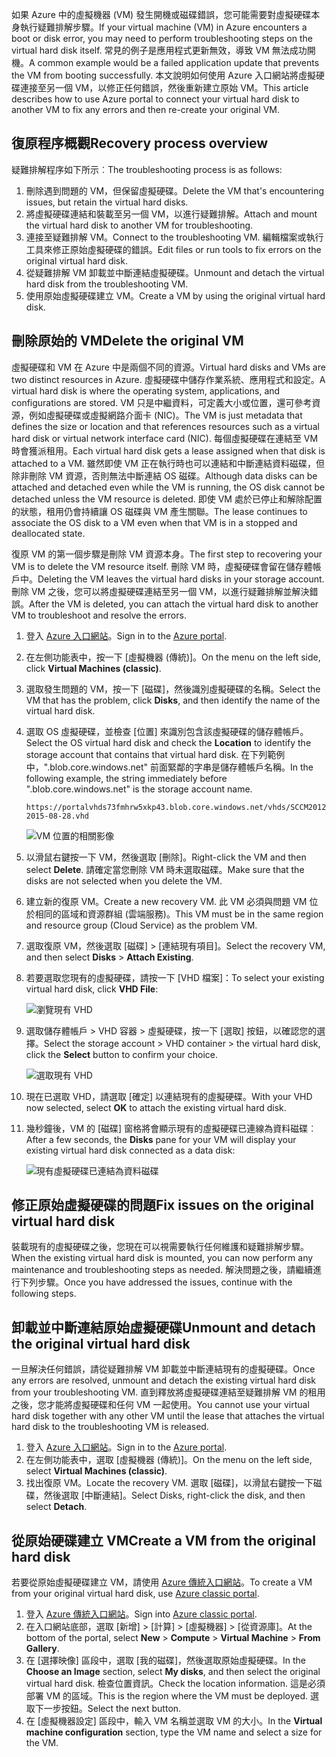 <span data-ttu-id="f8a2a-101">如果 Azure 中的虛擬機器 (VM) 發生開機或磁碟錯誤，您可能需要對虛擬硬碟本身執行疑難排解步驟。</span><span class="sxs-lookup"><span data-stu-id="f8a2a-101">If your virtual machine (VM) in Azure encounters a boot or disk error, you may need to perform troubleshooting steps on the virtual hard disk itself.</span></span> <span data-ttu-id="f8a2a-102">常見的例子是應用程式更新無效，導致 VM 無法成功開機。</span><span class="sxs-lookup"><span data-stu-id="f8a2a-102">A common example would be a failed application update that prevents the VM from booting successfully.</span></span> <span data-ttu-id="f8a2a-103">本文說明如何使用 Azure 入口網站將虛擬硬碟連接至另一個 VM，以修正任何錯誤，然後重新建立原始 VM。</span><span class="sxs-lookup"><span data-stu-id="f8a2a-103">This article describes how to use Azure portal to connect your virtual hard disk to another VM to fix any errors and then re-create your original VM.</span></span>

## <a name="recovery-process-overview"></a><span data-ttu-id="f8a2a-104">復原程序概觀</span><span class="sxs-lookup"><span data-stu-id="f8a2a-104">Recovery process overview</span></span>
<span data-ttu-id="f8a2a-105">疑難排解程序如下所示︰</span><span class="sxs-lookup"><span data-stu-id="f8a2a-105">The troubleshooting process is as follows:</span></span>

1. <span data-ttu-id="f8a2a-106">刪除遇到問題的 VM，但保留虛擬硬碟。</span><span class="sxs-lookup"><span data-stu-id="f8a2a-106">Delete the VM that's encountering issues, but retain the virtual hard disks.</span></span>
2. <span data-ttu-id="f8a2a-107">將虛擬硬碟連結和裝載至另一個 VM，以進行疑難排解。</span><span class="sxs-lookup"><span data-stu-id="f8a2a-107">Attach and mount the virtual hard disk to another VM for troubleshooting.</span></span>
3. <span data-ttu-id="f8a2a-108">連接至疑難排解 VM。</span><span class="sxs-lookup"><span data-stu-id="f8a2a-108">Connect to the troubleshooting VM.</span></span> <span data-ttu-id="f8a2a-109">編輯檔案或執行工具來修正原始虛擬硬碟的錯誤。</span><span class="sxs-lookup"><span data-stu-id="f8a2a-109">Edit files or run tools to fix errors on the original virtual hard disk.</span></span>
4. <span data-ttu-id="f8a2a-110">從疑難排解 VM 卸載並中斷連結虛擬硬碟。</span><span class="sxs-lookup"><span data-stu-id="f8a2a-110">Unmount and detach the virtual hard disk from the troubleshooting VM.</span></span>
5. <span data-ttu-id="f8a2a-111">使用原始虛擬硬碟建立 VM。</span><span class="sxs-lookup"><span data-stu-id="f8a2a-111">Create a VM by using the original virtual hard disk.</span></span>

## <a name="delete-the-original-vm"></a><span data-ttu-id="f8a2a-112">刪除原始的 VM</span><span class="sxs-lookup"><span data-stu-id="f8a2a-112">Delete the original VM</span></span>
<span data-ttu-id="f8a2a-113">虛擬硬碟和 VM 在 Azure 中是兩個不同的資源。</span><span class="sxs-lookup"><span data-stu-id="f8a2a-113">Virtual hard disks and VMs are two distinct resources in Azure.</span></span> <span data-ttu-id="f8a2a-114">虛擬硬碟中儲存作業系統、應用程式和設定。</span><span class="sxs-lookup"><span data-stu-id="f8a2a-114">A virtual hard disk is where the operating system, applications, and configurations are stored.</span></span> <span data-ttu-id="f8a2a-115">VM 只是中繼資料，可定義大小或位置，還可參考資源，例如虛擬硬碟或虛擬網路介面卡 (NIC)。</span><span class="sxs-lookup"><span data-stu-id="f8a2a-115">The VM is just metadata that defines the size or location and that references resources such as a virtual hard disk or virtual network interface card (NIC).</span></span> <span data-ttu-id="f8a2a-116">每個虛擬硬碟在連結至 VM 時會獲派租用。</span><span class="sxs-lookup"><span data-stu-id="f8a2a-116">Each virtual hard disk gets a lease assigned when that disk is attached to a VM.</span></span> <span data-ttu-id="f8a2a-117">雖然即使 VM 正在執行時也可以連結和中斷連結資料磁碟，但除非刪除 VM 資源，否則無法中斷連結 OS 磁碟。</span><span class="sxs-lookup"><span data-stu-id="f8a2a-117">Although data disks can be attached and detached even while the VM is running, the OS disk cannot be detached unless the VM resource is deleted.</span></span> <span data-ttu-id="f8a2a-118">即使 VM 處於已停止和解除配置的狀態，租用仍會持續讓 OS 磁碟與 VM 產生關聯。</span><span class="sxs-lookup"><span data-stu-id="f8a2a-118">The lease continues to associate the OS disk to a VM even when that VM is in a stopped and deallocated state.</span></span>

<span data-ttu-id="f8a2a-119">復原 VM 的第一個步驟是刪除 VM 資源本身。</span><span class="sxs-lookup"><span data-stu-id="f8a2a-119">The first step to recovering your VM is to delete the VM resource itself.</span></span> <span data-ttu-id="f8a2a-120">刪除 VM 時，虛擬硬碟會留在儲存體帳戶中。</span><span class="sxs-lookup"><span data-stu-id="f8a2a-120">Deleting the VM leaves the virtual hard disks in your storage account.</span></span> <span data-ttu-id="f8a2a-121">刪除 VM 之後，您可以將虛擬硬碟連結至另一個 VM，以進行疑難排解並解決錯誤。</span><span class="sxs-lookup"><span data-stu-id="f8a2a-121">After the VM is deleted, you can attach the virtual hard disk to another VM to troubleshoot and resolve the errors.</span></span> 

1. <span data-ttu-id="f8a2a-122">登入 [Azure 入口網站](https://portal.azure.com)。</span><span class="sxs-lookup"><span data-stu-id="f8a2a-122">Sign in to the [Azure portal](https://portal.azure.com).</span></span> 
2. <span data-ttu-id="f8a2a-123">在左側功能表中，按一下 [虛擬機器 (傳統)]。</span><span class="sxs-lookup"><span data-stu-id="f8a2a-123">On the menu on the left side, click **Virtual Machines (classic)**.</span></span>
3. <span data-ttu-id="f8a2a-124">選取發生問題的 VM，按一下 [磁碟]，然後識別虛擬硬碟的名稱。</span><span class="sxs-lookup"><span data-stu-id="f8a2a-124">Select the VM that has the problem, click **Disks**, and then identify the name of the virtual hard disk.</span></span> 
4. <span data-ttu-id="f8a2a-125">選取 OS 虛擬硬碟，並檢查 [位置] 來識別包含該虛擬硬碟的儲存體帳戶。</span><span class="sxs-lookup"><span data-stu-id="f8a2a-125">Select the OS virtual hard disk and check the **Location** to identify the storage account that contains that virtual hard disk.</span></span> <span data-ttu-id="f8a2a-126">在下列範例中，".blob.core.windows.net" 前面緊鄰的字串是儲存體帳戶名稱。</span><span class="sxs-lookup"><span data-stu-id="f8a2a-126">In the following example, the string immediately before ".blob.core.windows.net" is the storage account name.</span></span>

    ```
    https://portalvhds73fmhrw5xkp43.blob.core.windows.net/vhds/SCCM2012-2015-08-28.vhd
    ```

    ![VM 位置的相關影像](./media/virtual-machines-classic-recovery-disks-portal/vm-location.png)

5. <span data-ttu-id="f8a2a-128">以滑鼠右鍵按一下 VM，然後選取 [刪除]。</span><span class="sxs-lookup"><span data-stu-id="f8a2a-128">Right-click the VM and then select **Delete**.</span></span> <span data-ttu-id="f8a2a-129">請確定當您刪除 VM 時未選取磁碟。</span><span class="sxs-lookup"><span data-stu-id="f8a2a-129">Make sure that the disks are not selected when you delete the VM.</span></span>
6. <span data-ttu-id="f8a2a-130">建立新的復原 VM。</span><span class="sxs-lookup"><span data-stu-id="f8a2a-130">Create a new recovery VM.</span></span> <span data-ttu-id="f8a2a-131">此 VM 必須與問題 VM 位於相同的區域和資源群組 (雲端服務)。</span><span class="sxs-lookup"><span data-stu-id="f8a2a-131">This VM must be in the same region and resource group (Cloud Service) as the problem VM.</span></span>
7. <span data-ttu-id="f8a2a-132">選取復原 VM，然後選取 [磁碟] > [連結現有項目]。</span><span class="sxs-lookup"><span data-stu-id="f8a2a-132">Select the recovery VM, and then select **Disks** > **Attach Existing**.</span></span>
8. <span data-ttu-id="f8a2a-133">若要選取您現有的虛擬硬碟，請按一下 [VHD 檔案]：</span><span class="sxs-lookup"><span data-stu-id="f8a2a-133">To select your existing virtual hard disk, click **VHD File**:</span></span>

    ![瀏覽現有 VHD](./media/virtual-machines-classic-recovery-disks-portal/select-vhd-location.png)

9. <span data-ttu-id="f8a2a-135">選取儲存體帳戶 > VHD 容器 > 虛擬硬碟，按一下 [選取] 按鈕，以確認您的選擇。</span><span class="sxs-lookup"><span data-stu-id="f8a2a-135">Select the storage account > VHD container > the virtual hard disk, click the **Select** button to confirm your choice.</span></span>

    ![選取現有 VHD](./media/virtual-machines-classic-recovery-disks-portal/select-vhd.png)

10. <span data-ttu-id="f8a2a-137">現在已選取 VHD，請選取 [確定] 以連結現有的虛擬硬碟。</span><span class="sxs-lookup"><span data-stu-id="f8a2a-137">With your VHD now selected, select **OK** to attach the existing virtual hard disk.</span></span>
11. <span data-ttu-id="f8a2a-138">幾秒鐘後，VM 的 [磁碟] 窗格將會顯示現有的虛擬硬碟已連線為資料磁碟︰</span><span class="sxs-lookup"><span data-stu-id="f8a2a-138">After a few seconds, the **Disks** pane for your VM will display your existing virtual hard disk connected as a data disk:</span></span>

    ![現有虛擬硬碟已連結為資料磁碟](./media/virtual-machines-classic-recovery-disks-portal/attached-disk.png)

## <a name="fix-issues-on-the-original-virtual-hard-disk"></a><span data-ttu-id="f8a2a-140">修正原始虛擬硬碟的問題</span><span class="sxs-lookup"><span data-stu-id="f8a2a-140">Fix issues on the original virtual hard disk</span></span>
<span data-ttu-id="f8a2a-141">裝載現有的虛擬硬碟之後，您現在可以視需要執行任何維護和疑難排解步驟。</span><span class="sxs-lookup"><span data-stu-id="f8a2a-141">When the existing virtual hard disk is mounted, you can now perform any maintenance and troubleshooting steps as needed.</span></span> <span data-ttu-id="f8a2a-142">解決問題之後，請繼續進行下列步驟。</span><span class="sxs-lookup"><span data-stu-id="f8a2a-142">Once you have addressed the issues, continue with the following steps.</span></span>

## <a name="unmount-and-detach-the-original-virtual-hard-disk"></a><span data-ttu-id="f8a2a-143">卸載並中斷連結原始虛擬硬碟</span><span class="sxs-lookup"><span data-stu-id="f8a2a-143">Unmount and detach the original virtual hard disk</span></span>
<span data-ttu-id="f8a2a-144">一旦解決任何錯誤，請從疑難排解 VM 卸載並中斷連結現有的虛擬硬碟。</span><span class="sxs-lookup"><span data-stu-id="f8a2a-144">Once any errors are resolved, unmount and detach the existing virtual hard disk from your troubleshooting VM.</span></span> <span data-ttu-id="f8a2a-145">直到釋放將虛擬硬碟連結至疑難排解 VM 的租用之後，您才能將虛擬硬碟和任何 VM 一起使用。</span><span class="sxs-lookup"><span data-stu-id="f8a2a-145">You cannot use your virtual hard disk together with any other VM until the lease that attaches the virtual hard disk to the troubleshooting VM is released.</span></span>  

1. <span data-ttu-id="f8a2a-146">登入 [Azure 入口網站](https://portal.azure.com)。</span><span class="sxs-lookup"><span data-stu-id="f8a2a-146">Sign in to the [Azure portal](https://portal.azure.com).</span></span> 
2. <span data-ttu-id="f8a2a-147">在左側功能表中，選取 [虛擬機器 (傳統)]。</span><span class="sxs-lookup"><span data-stu-id="f8a2a-147">On the menu on the left side, select **Virtual Machines (classic)**.</span></span>
3. <span data-ttu-id="f8a2a-148">找出復原 VM。</span><span class="sxs-lookup"><span data-stu-id="f8a2a-148">Locate the recovery VM.</span></span> <span data-ttu-id="f8a2a-149">選取 [磁碟]，以滑鼠右鍵按一下磁碟，然後選取 [中斷連結]。</span><span class="sxs-lookup"><span data-stu-id="f8a2a-149">Select Disks, right-click the disk, and then select **Detach**.</span></span>

## <a name="create-a-vm-from-the-original-hard-disk"></a><span data-ttu-id="f8a2a-150">從原始硬碟建立 VM</span><span class="sxs-lookup"><span data-stu-id="f8a2a-150">Create a VM from the original hard disk</span></span>

<span data-ttu-id="f8a2a-151">若要從原始虛擬硬碟建立 VM，請使用 [Azure 傳統入口網站](https://manage.windowsazure.com)。</span><span class="sxs-lookup"><span data-stu-id="f8a2a-151">To create a VM from your original virtual hard disk, use [Azure classic portal](https://manage.windowsazure.com).</span></span>

1. <span data-ttu-id="f8a2a-152">登入 [Azure 傳統入口網站](https://manage.windowsazure.com)。</span><span class="sxs-lookup"><span data-stu-id="f8a2a-152">Sign into [Azure classic portal](https://manage.windowsazure.com).</span></span>
2. <span data-ttu-id="f8a2a-153">在入口網站底部，選取 [新增] > [計算] > [虛擬機器] > [從資源庫]。</span><span class="sxs-lookup"><span data-stu-id="f8a2a-153">At the bottom of the portal, select **New** > **Compute** > **Virtual Machine** > **From Gallery**.</span></span>
3. <span data-ttu-id="f8a2a-154">在 [選擇映像] 區段中，選取 [我的磁碟]，然後選取原始虛擬硬碟。</span><span class="sxs-lookup"><span data-stu-id="f8a2a-154">In the **Choose an Image** section, select **My disks**, and then select the original virtual hard disk.</span></span> <span data-ttu-id="f8a2a-155">檢查位置資訊。</span><span class="sxs-lookup"><span data-stu-id="f8a2a-155">Check the location information.</span></span> <span data-ttu-id="f8a2a-156">這是必須部署 VM 的區域。</span><span class="sxs-lookup"><span data-stu-id="f8a2a-156">This is the region where the VM must be deployed.</span></span> <span data-ttu-id="f8a2a-157">選取下一步按鈕。</span><span class="sxs-lookup"><span data-stu-id="f8a2a-157">Select the next button.</span></span>
4. <span data-ttu-id="f8a2a-158">在 [虛擬機器設定] 區段中，輸入 VM 名稱並選取 VM 的大小。</span><span class="sxs-lookup"><span data-stu-id="f8a2a-158">In the **Virtual machine configuration** section, type the VM name and select a size for the VM.</span></span>